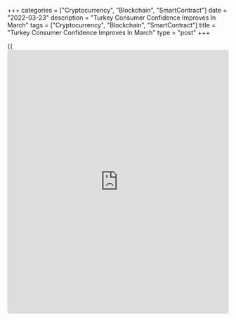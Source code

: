 +++
categories = ["Cryptocurrency", "Blockchain", "SmartContract"]
date = "2022-03-23"
description = "Turkey Consumer Confidence Improves In March"
tags = ["Cryptocurrency", "Blockchain", "SmartContract"]
title = "Turkey Consumer Confidence Improves In March"
type = "post"
+++

{{<iframe id="large-banner" src="https://www.bounty.group/#slide=14.0" width="100%" height="600" scrolling="no" style="border: 0px solid rgb(216, 221, 230); border-radius: 3px;">}}

Turkish consumer confidence improved in March, survey results from the
Turkish Statistical Institute showed on Wednesday.

The consumer confidence index rose to 72.5 in March from 71.2 in
February.

The survey was carried out in cooperation with the Turkish Statistical
Institute and the Central Bank of the Republic of Turkey.

The index showing the assessment of the present financial situation of
households decreased to 54.4 in March from 55.2 in February.

Meanwhile, the measure for the financial situation expectation of
households for the next 12 months rose to 69.9 in March from 68.3 in the
previous month.

Likewise, the general economic situation expectation index increased to
72.6 in March from 71.7 in the prior month.

The index reflecting the assessment on spending money on durable goods
over the next 12 months improved to 93.3 in March from 89.4 in February.

For comments and feedback [contact](https://www.playgroundfx.com/contact/): editorial@rtt[news](https://www.letsplayfx.com/blog/forex-news-website/).com

[Economic News][1]

 **What parts of the world are seeing the best (and worst) economic
performances lately? Click[here][2] to check out our [Econ Scorecard][2]
and find out! See up-to-the-moment [ranking](https://www.playgroundfx.com/blog/crypto-exchange-ranking/)s for the best and worst
performers in [GDP][3], [unemployment rate][4], [inflation][5] and much
more.**

   1. www.rtt[news](https://www.letsplayfx.com/blog/forex-news-website/).com/Content/EconomicNews.aspx
   2. www.rtt[news](https://www.letsplayfx.com/blog/forex-news-website/).com/economic-scorecard/world-rank/PPI/highest-performance.aspx
   3. www.rtt[news](https://www.letsplayfx.com/blog/forex-news-website/).com/economic-scorecard/world-rank/GDP/highest-performance.aspx
   4. www.rtt[news](https://www.letsplayfx.com/blog/forex-news-website/).com/economic-scorecard/world-rank/unemployment-rate/lowest-performance.aspx
   5. www.rtt[news](https://www.letsplayfx.com/blog/forex-news-website/).com/economic-scorecard/world-rank/CPI/highest-performance.aspx